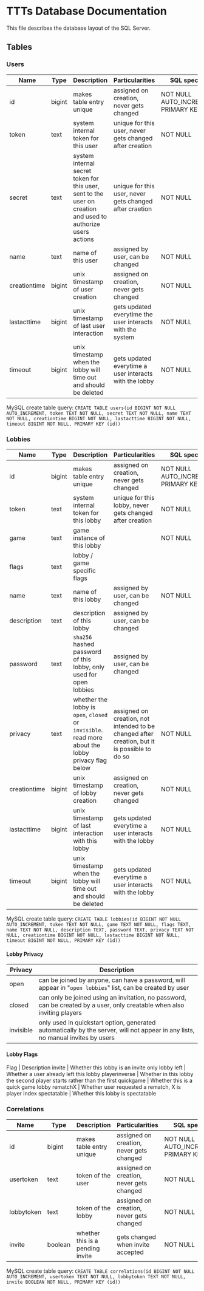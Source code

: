 # TTTs Database Documentation

This file describes the database layout of the SQL Server.

## Tables

### Users

Name | Type | Description | Particularities | SQL specific
---- | ---- | ----------- | --------------- | ------------
id | bigint | makes table entry unique | assigned on creation, never gets changed | NOT NULL AUTO_INCREMENT PRIMARY KEY
token | text | system internal token for this user | unique for this user, never gets changed after creation | NOT NULL
secret | text | system internal secret token for this user, sent to the user on creation and used to authorize users actions | unique for this user, never gets changed after craetion | NOT NULL
name | text | name of this user | assigned by user, can be changed | NOT NULL
creationtime | bigint | unix timestamp of user creation | assigned on creation, never gets changed |  NOT NULL
lastacttime | bigint | unix timestamp of last user interaction | gets updated everytime the user interacts with the system | NOT NULL
timeout | bigint | unix timestamp when the lobby will time out and should be deleted | gets updated everytime a user interacts with the lobby | NOT NULL

MySQL create table query:
`CREATE TABLE users(id BIGINT NOT NULL AUTO_INCREMENT, token TEXT NOT NULL, secret TEXT NOT NULL, name TEXT NOT NULL, creationtime BIGINT NOT NULL, lastacttime BIGINT NOT NULL, timeout BIGINT NOT NULL, PRIMARY KEY (id))`

### Lobbies

Name | Type | Description | Particularities | SQL specific
---- | ---- | ----------- | --------------- | ------------
id | bigint | makes table entry unique | assigned on creation, never gets changed | NOT NULL AUTO_INCREMENT PRIMARY KEY
token | text | system internal token for this lobby | unique for this lobby, never gets changed after creation | NOT NULL
game | text | game instance of this lobby | | NOT NULL
flags | text | lobby / game specific flags | |
name | text | name of this lobby | assigned by user, can be changed | NOT NULL
description | text | description of this lobby | assigned by user, can be changed |
password | text | `sha256` hashed password of this lobby, only used for open lobbies | assigned by user, can be changed |
privacy | text | whether the lobby is `open`, `closed` or `invisible`. read more about the lobby privacy flag below | assigned on creation, not intended to be changed after creation, but it is possible to do so | NOT NULL
creationtime | bigint | unix timestamp of lobby creation | assigned on creation, never gets changed |  NOT NULL
lastacttime | bigint | unix timestamp of last interaction with this lobby | gets updated everytime a user interacts with the lobby | NOT NULL
timeout | bigint | unix timestamp when the lobby will time out and should be deleted | gets updated everytime a user interacts with the lobby | NOT NULL

MySQL create table query:
`CREATE TABLE lobbies(id BIGINT NOT NULL AUTO_INCREMENT, token TEXT NOT NULL, game TEXT NOT NULL, flags TEXT, name TEXT NOT NULL, description TEXT, password TEXT, privacy TEXT NOT NULL, creationtime BIGINT NOT NULL, lastacttime BIGINT NOT NULL, timeout BIGINT NOT NULL, PRIMARY KEY (id))`

#### Lobby Privacy

Privacy | Description
------- | -----------
open | can be joined by anyone, can have a password, will appear in "`open lobbies`" list, can be created by user
closed | can only be joined using an invitation, no password, can be created by a user, only creatable when also inviting players
invisible | only used in quickstart option, generated automatically by the server, will not appear in any lists, no manual invites by users

#### Lobby Flags

Flag | Description
invite | Whether this lobby is an invite only lobby
left | Whether a user already left this lobby
playerinverse | Whether in this lobby the second player starts rather than the first
quickgame | Whether this is a quick game lobby
rematchX | Whether user requested a rematch, X is player index
spectatable | Whether this lobby is spectatable

### Correlations

Name | Type | Description | Particularities | SQL specific
---- | ---- | ----------- | --------------- | ------------
id | bigint | makes table entry unique | assigned on creation, never gets changed | NOT NULL AUTO_INCREMENT PRIMARY KEY
usertoken | text | token of the user | assigned on creation, never gets changed | NOT NULL
lobbytoken | text | token of the lobby | assigned on creation, never gets changed | NOT NULL
invite | boolean | whether this is a pending invite | gets changed when invite accepted | NOT NULL

MySQL create table query:
`CREATE TABLE correlations(id BIGINT NOT NULL AUTO_INCREMENT, usertoken TEXT NOT NULL, lobbytoken TEXT NOT NULL, invite BOOLEAN NOT NULL, PRIMARY KEY (id))`
